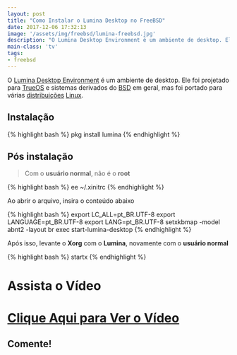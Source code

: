 ```yaml
---
layout: post
title: "Como Instalar o Lumina Desktop no FreeBSD"
date: 2017-12-06 17:32:13
image: '/assets/img/freebsd/lumina-freebsd.jpg'
description: "O Lumina Desktop Environment é um ambiente de desktop. Ele foi projetado para TrueOS e sistemas derivados do BSD em geral, mas foi portado para várias distribuições Linux."
main-class: 'tv'
tags:
- freebsd
---
```


O [Lumina Desktop Environment](http://lumina-desktop.org/) é um ambiente de desktop. Ele foi projetado para [TrueOS](https://www.trueos.org/) e sistemas derivados do [BSD](http://terminalroot.com.br/tags/#bsd) em geral, mas foi portado para várias [distribuições](http://terminalroot.com.br/tags/#distros) [Linux](http://terminalroot.com.br/tags/#linux).

## Instalação
{% highlight bash %}
pkg install lumina
{% endhighlight  %}

## Pós instalação

> Com o __usuário normal__, não é o __root__

{% highlight bash %}
ee ~/.xinitrc
{% endhighlight  %}

Ao abrir o arquivo, insira o conteúdo abaixo

{% highlight bash %}
export LC_ALL=pt_BR.UTF-8
export LANGUAGE=pt_BR.UTF-8
export LANG=pt_BR.UTF-8
setxkbmap -model abnt2 -layout br
exec start-lumina-desktop
{% endhighlight  %}

Após isso, levante o __Xorg__ com o __Lumina__, novamente com o __usuário normal__

{% highlight bash %}
startx
{% endhighlight  %}

# Assista o Vídeo

# [Clique Aqui para Ver o Vídeo](https://www.youtube.com/watch?v=mktFYXY5O5U)


## Comente!
